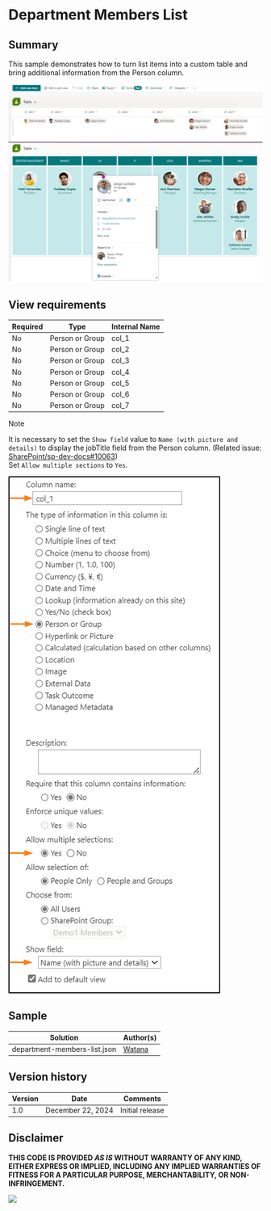 # Department Members List

## Summary

This sample demonstrates how to turn list items into a custom table and bring additional information from the Person column.

![screenshot of the sample](./assets/screenshot.png)


## View requirements
Required|Type|Internal Name
--------|----|-
No | Person or Group | col_1
No | Person or Group | col_2
No | Person or Group | col_3
No | Person or Group | col_4
No | Person or Group | col_5
No | Person or Group | col_6
No | Person or Group | col_7

> [!NOTE]  
> It is necessary to set the `Show field` value to `Name (with picture and details)` to display the jobTitle field from the Person column. (Related issue: [SharePoint/sp-dev-docs#10063](https://github.com/SharePoint/sp-dev-docs/issues/10063))  
> Set `Allow multiple sections` to `Yes`.  


![screenshot of the sample](./assets/column-setting.png)


## Sample

Solution|Author(s)
--------|-
department-members-list.json | [Watana](https://github.com/watana2)


## Version history
Version|Date|Comments
-------|----|-
1.0    | December 22, 2024 | Initial release


## Disclaimer
**THIS CODE IS PROVIDED *AS IS* WITHOUT WARRANTY OF ANY KIND, EITHER EXPRESS OR IMPLIED, INCLUDING ANY IMPLIED WARRANTIES OF FITNESS FOR A PARTICULAR PURPOSE, MERCHANTABILITY, OR NON-INFRINGEMENT.**

<img src="https://pnptelemetry.azurewebsites.net/list-formatting/view-samples/department-members-list" />
